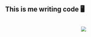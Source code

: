<!-- # Welcome to my page! -->
<h2>This is me writing code 🖥️</h2>

<div align="center">
  <a href="https://github.com/ricardo-shinoda">
<!--     <img height="150em" src="https://github-readme-stats.vercel.app/api?username=ricardo-shinoda&show_icons=true&theme=dark&include_all_commits=true&count_private=true" alt="GitHub Stats"/> -->
<!--     <img height="150em" src="https://github-readme-stats.vercel.app/api/top-langs/?username=ricardo-shinoda&layout=compact&langs_count=7&theme=dark" alt="Top Languages"/> -->
  </a>
  <br>
  <a href="https://github.com/ricardo-shinoda">
<!--     <img src="https://github-readme-stats.vercel.app/api/top-langs/?username=ricardo-shinoda&layout=compact&langs_count=7&theme=dark" alt="Top Languages"/> -->
    <img src="https://github-readme-stats.vercel.app/api/top-langs/?username=ricardo-shinoda&langs_count=10"/>
  </a>
</div>

  
</div><br>
 
<!--  [![Ricardo's wakatime stats](https://github-readme-stats.vercel.app/api/wakatime?username=ricardo_shinoda&v=2)](https://github.com/anuraghazra/github-readme-stats) -->
  
<!--   <a href="http://www.github.com/ricardo-shinoda"><img src="https://activity-graph.herokuapp.com/graph?username=ricardo-shinoda&bg_color=22272e&color=ffffff&line=0891b2&point=ffffff&area_color=22272e&area=true&hide_border=true&custom_title=GitHub%20Commits%20Graph" alt="GitHub Commits Graph" /></a> -->

<!--    <h4> I've been coding with: </h4>
  <div style="display: inline_block">
  <img align="center" alt="Ricardo-Js" height="30" width="40" src="https://raw.githubusercontent.com/devicons/devicon/master/icons/javascript/javascript-plain.svg">  
  <img align="center" alt="Ricardo-React" height="30" width="40" src="https://raw.githubusercontent.com/devicons/devicon/master/icons/react/react-original.svg">
  <img align="center" alt="Ricardo-HTML" height="30" width="40" src="https://raw.githubusercontent.com/devicons/devicon/master/icons/html5/html5-original.svg">
  <img align="center" alt="Ricardo-CSS" height="30" width="40" src="https://raw.githubusercontent.com/devicons/devicon/master/icons/css3/css3-original.svg"> -->
<!--   <img align="center" alt="Ricardo-node" height="30" width="40" src="https://cdn.jsdelivr.net/gh/devicons/devicon/icons/nodejs/nodejs-original.svg" /> -->  
<!--   <img align="center" alt="Ricardo-node" height="30" width="40" src="https://www.svgrepo.com/show/255832/sql.svg" />
  <img align="center" alt="Ricardo-node" height="30" width="55" src="https://icon-library.com/images/nodejs-icon/nodejs-icon-17.jpg" />    
    <br>
     <h4> I've been testing with: </h4>
     <img align="center" alt="Ricardo-node" height="30" width="40" src="https://cdn.jsdelivr.net/gh/devicons/devicon/icons/jest/jest-plain.svg" />
     <img align="center" alt="Ricardo-node" height="30" width="30" src="https://seeklogo.com/images/M/mocha-logo-66DA231220-seeklogo.com.png" />
     <br>
    <h4> And I've been using this tools: </h4>
    <img align="center" alt="Ricardo-node" height="30" width="40" src="https://raw.githubusercontent.com/devicons/devicon/1119b9f84c0290e0f0b38982099a2bd027a48bf1/icons/linux/linux-original.svg" />
  <img align="center" alt="Ricardo-node" height="30" width="40" src="https://cdn.iconscout.com/icon/free/png-256/social-275-116309.png" />
  <img align="center" alt="Ricardo-node" height="30" width="40" src="https://www.vectorlogo.zone/logos/mysql/mysql-icon.svg" /> -->
   
<!--    
<img align="center" alt="Ricardo-node" height="30" width="40" src="https://raw.githubusercontent.com/wesbos/Font-Awesome-Docker-Icon/07fb62ca1b8dea97b351d89686bb32418735182d/docker-white.svg" />
 -->

    
    

<!-- </div><br>

  <h4> You can reach me at: </h4>

  <div> 
  <a href="https://www.linkedin.com/in/ricardoshinoda/" target="_blank"><img src="https://img.shields.io/badge/-LinkedIn-%230077B5?style=for-the-badge&logo=linkedin&logoColor=white" target="_blank"></a> 
  <a href = "mailto:ricardoshinoda@gmail.com"><img src="https://img.shields.io/badge/-Gmail-%23333?style=for-the-badge&logo=gmail&logoColor=white" target="_blank"></a>
  <a href="https://www.instagram.com/ricardo.shinoda/" target="_blank"><img src="https://img.shields.io/badge/-Instagram-%23E4405F?style=for-the-badge&logo=instagram&logoColor=white" target="_blank"></a>
 

</div> -->
